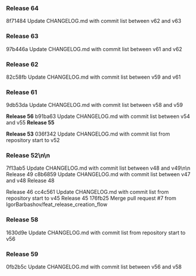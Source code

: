 ### Release 64

8f71484 Update CHANGELOG.md with commit list between v62 and v63

### Release 63

97b446a Update CHANGELOG.md with commit list between v61 and v62

### Release 62

82c58fb Update CHANGELOG.md with commit list between v59 and v61

### Release 61

9db53da Update CHANGELOG.md with commit list between v58 and v59

**Release 56**
b91ba63 Update CHANGELOG.md with commit list between v54 and v55
**Release 55**

**Release 53**
036f342 Update CHANGELOG.md with commit list from repository start to v52
### Release 52\n\n
7f13ab5 Update CHANGELOG.md with commit list between v48 and v49\n\n
Release 49
c8b6859 Update CHANGELOG.md with commit list between v47 and v48
Release 48

Release 46
cc4c561 Update CHANGELOG.md with commit list from repository start to v45
Release 45
176fb25 Merge pull request #7 from IgorBarbashov/feat_release_creation_flow
### Release 58
1630d9e Update CHANGELOG.md with commit list from repository start to v56
### Release 59
0fb2b5c Update CHANGELOG.md with commit list between v56 and v58
